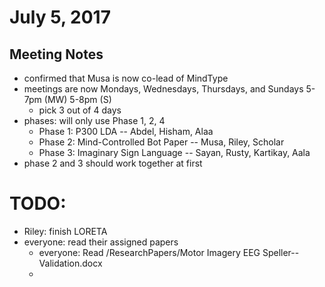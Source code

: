 # July 5, 2017

## Meeting Notes
- confirmed that Musa is now co-lead of MindType
- meetings are now Mondays, Wednesdays, Thursdays, and Sundays 5-7pm (MW) 5-8pm (S)
  - pick 3 out of 4 days
- phases: will only use Phase 1, 2, 4
  - Phase 1: P300 LDA -- Abdel, Hisham, Alaa
  - Phase 2: Mind-Controlled Bot Paper -- Musa, Riley, Scholar
  - Phase 3: Imaginary Sign Language -- Sayan, Rusty, Kartikay, Aala
- phase 2 and 3 should work together at first
# TODO:
- Riley: finish LORETA 
- everyone: read their assigned papers
  - everyone: Read /ResearchPapers/Motor Imagery EEG Speller--Validation.docx
  - 

